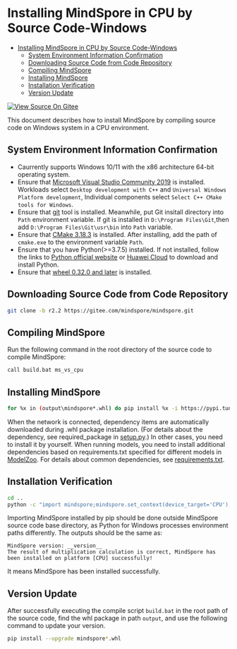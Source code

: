 # Installing MindSpore in CPU by Source Code-Windows

<!-- TOC -->

- [Installing MindSpore in CPU by Source Code-Windows](#installing-mindspore-in-cpu-by-source-code-windows)
    - [System Environment Information Confirmation](#system-environment-information-confirmation)
    - [Downloading Source Code from Code Repository](#downloading-source-code-from-code-repository)
    - [Compiling MindSpore](#compiling-mindspore)
    - [Installing MindSpore](#installing-mindspore)
    - [Installation Verification](#installation-verification)
    - [Version Update](#version-update)

<!-- /TOC -->

[![View Source On Gitee](https://mindspore-website.obs.cn-north-4.myhuaweicloud.com/website-images/r2.2/resource/_static/logo_source_en.svg)](https://gitee.com/mindspore/docs/blob/r2.2/install/mindspore_cpu_win_install_source_en.md)

This document describes how to install MindSpore by compiling source code on Windows system in a CPU environment.

## System Environment Information Confirmation

- Caurrently supports Windows 10/11 with the x86 architecture 64-bit operating system.
- Ensure that [Microsoft Visual Studio Community 2019](https://learn.microsoft.com/zh-cn/visualstudio/releases/2019/release-notes) is installed. Workloads select `Desktop development with C++` and `Universal Windows Platform development`, Individual components select `Select C++ CMake tools for Windows`.
- Ensure that [git](https://github.com/git-for-windows/git/releases/download/v2.29.2.windows.2/Git-2.29.2.2-64-bit.exe) tool is installed. Meanwhile, put Git insitall directory into `Path` environment variable. If git is installed in `D:\Program Files\Git`,then add `D:\Program Files\Git\usr\bin` into `Path` variable.
- Ensure that [CMake 3.18.3](https://cmake.org/files/v3.18/cmake-3.18.3-win64-x64.msi) is installed. After installing, add the path of `cmake.exe` to the environment variable `Path`.
- Ensure that you have Python(>=3.7.5) installed. If not installed, follow the links to [Python official website](https://www.python.org/downloads/windows/) or [Huawei Cloud](https://repo.huaweicloud.com/python/) to download and install Python.
- Ensure that [wheel 0.32.0 and later](https://pypi.org/project/wheel/) is installed.

## Downloading Source Code from Code Repository

```bash
git clone -b r2.2 https://gitee.com/mindspore/mindspore.git
```

## Compiling MindSpore

Run the following command in the root directory of the source code to compile MindSpore:

```bash
call build.bat ms_vs_cpu
```

## Installing MindSpore

```bash
for %x in (output\mindspore*.whl) do pip install %x -i https://pypi.tuna.tsinghua.edu.cn/simple
```

When the network is connected, dependency items are automatically downloaded during .whl package installation. (For details about the dependency, see required_package in [setup.py](https://gitee.com/mindspore/mindspore/blob/r2.2/setup.py).) In other cases, you need to install it by yourself. When running models, you need to install additional dependencies based on requirements.txt specified for different models in [ModelZoo](https://gitee.com/mindspore/models/tree/r2.2/). For details about common dependencies, see [requirements.txt](https://gitee.com/mindspore/mindspore/blob/r2.2/requirements.txt).

## Installation Verification

```bash
cd ..
python -c "import mindspore;mindspore.set_context(device_target='CPU');mindspore.run_check()"
```

Importing MindSpore installed by pip should be done outside MindSpore source code base directory, as Python for Windows processes environment paths differently.
The outputs should be the same as:

```text
MindSpore version: __version__
The result of multiplication calculation is correct, MindSpore has been installed on platform [CPU] successfully!
```

It means MindSpore has been installed successfully.

## Version Update

After successfully executing the compile script `build.bat` in the root path of the source code, find the whl package in path `output`, and use the following command to update your version.

```bash
pip install --upgrade mindspore*.whl
```

